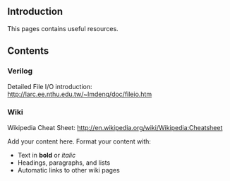 ## Introduction ##

This pages contains useful resources.


## Contents ##

### Verilog ###

Detailed File I/O introduction: http://larc.ee.nthu.edu.tw/~lmdenq/doc/fileio.htm


### Wiki ###

Wikipedia Cheat Sheet: http://en.wikipedia.org/wiki/Wikipedia:Cheatsheet









Add your content here.  Format your content with:
  * Text in **bold** or _italic_
  * Headings, paragraphs, and lists
  * Automatic links to other wiki pages